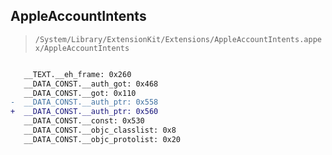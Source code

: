 ## AppleAccountIntents

> `/System/Library/ExtensionKit/Extensions/AppleAccountIntents.appex/AppleAccountIntents`

```diff

   __TEXT.__eh_frame: 0x260
   __DATA_CONST.__auth_got: 0x468
   __DATA_CONST.__got: 0x110
-  __DATA_CONST.__auth_ptr: 0x558
+  __DATA_CONST.__auth_ptr: 0x560
   __DATA_CONST.__const: 0x530
   __DATA_CONST.__objc_classlist: 0x8
   __DATA_CONST.__objc_protolist: 0x20

```
